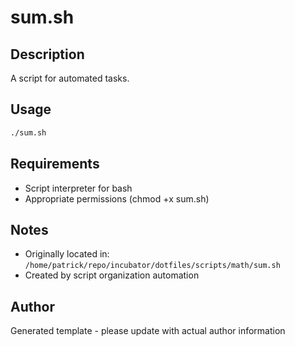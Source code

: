 # sum.sh

## Description
A script for automated tasks.

## Usage
```bash
./sum.sh
```

## Requirements
- Script interpreter for bash
- Appropriate permissions (chmod +x sum.sh)

## Notes
- Originally located in: `/home/patrick/repo/incubator/dotfiles/scripts/math/sum.sh`
- Created by script organization automation

## Author
Generated template - please update with actual author information
